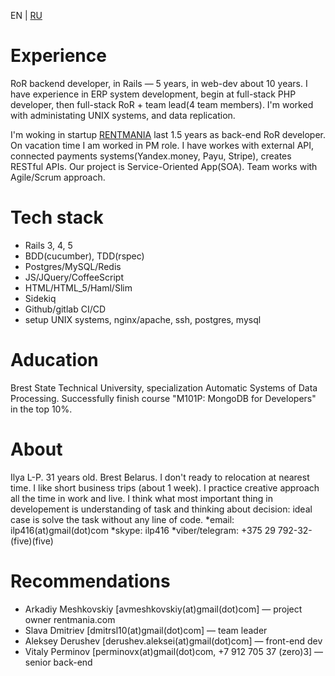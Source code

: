 EN | [RU](README_ru.md)

# Experience
RoR backend developer, in Rails — 5 years, in web-dev about 10 years. 
I have experience in ERP system development, begin at full-stack PHP developer,
then full-stack RoR + team lead(4 team members). I'm worked with administating UNIX systems, and data replication.

I'm woking in startup [RENTMANIA](http://rentmania.com) last 1.5 years as back-end RoR developer. On vacation time I am worked in PM role.
I have workes with external API, connected payments systems(Yandex.money, Payu, Stripe), creates RESTful APIs. 
Our project is Service-Oriented App(SOA). Team works with Agile/Scrum approach.

# Tech stack
* Rails 3, 4, 5
* BDD(cucumber), TDD(rspec)
* Postgres/MySQL/Redis
* JS/JQuery/CoffeeScript
* HTML/HTML_5/Haml/Slim
* Sidekiq
* Github/gitlab CI/CD
* setup UNIX systems, nginx/apache, ssh, postgres, mysql

# Aducation
Brest State Technical University, specialization Automatic Systems of Data Processing.
Successfully finish course "M101P: MongoDB for Developers" in the top 10%.

# About
Ilya L-P. 31 years old. Brest Belarus. 
I don't ready to relocation at nearest time.
I like short business trips (about 1 week). I practice creative approach all the time in work and live.
I think what most important thing in developement is understanding of task and thinking about decision: ideal case is solve the task without any line of code.
*email: ilp416(at)gmail(dot)com
*skype: ilp416
*viber/telegram: +375 29 792-32-(five)(five)

# Recommendations
* Arkadiy Meshkovskiy [avmeshkovskiy(at)gmail(dot)com] — project owner rentmania.com  
* Slava Dmitriev [dmitrsl10(at)gmail(dot)com] — team leader
* Aleksey Derushev [derushev.aleksei(at)gmail(dot)com] — front-end dev
* Vitaly Perminov [perminovx(at)gmail(dot)com, +7 912 705 37 (zero)3] — senior back-end
